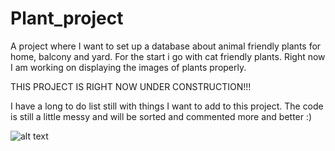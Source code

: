 # Plant_project
A project where I want to set up a database about animal friendly plants for home, balcony and yard. For the start i go with cat friendly plants.  Right now I am working on displaying the images of plants properly.

THIS PROJECT IS RIGHT NOW UNDER CONSTRUCTION!!!

I have a long to do list still with things I want to add to this project. The code is still a little messy and will be sorted and commented more and better :) 

![alt text](https://imgur.com/welUO4I)
